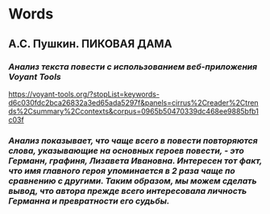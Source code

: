 # Words

<h2><b>А.С. Пушкин. 
  ПИКОВАЯ ДАМА</b></h2>
  <h3><em>Анализ текста повести с использованием веб-приложения Voyant Tools</h3></em>
 
<https://voyant-tools.org/?stopList=keywords-d6c030fdc2bca26832a3ed65ada5297f&panels=cirrus%2Creader%2Ctrends%2Csummary%2Ccontexts&corpus=0965b50470339dc468ee9885bfb1c03f>

<h3><em> Анализ показывает, что чаще всего в повести повторяются слова, указывающие на основных героев повести, - это Германн, графиня, Лизавета Ивановна. Интересен тот факт, что имя главного героя упоминается в 2 раза чаще по сравнению с другими. Таким образом, мы можем сделать вывод, что автора прежде всего интересовала личность Германна и превратности его судьбы.</h3></em>

